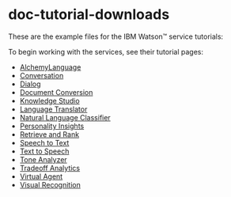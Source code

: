 # doc-tutorial-downloads
These are the example files for the IBM Watson&trade; service tutorials:

To begin working with the  services, see their tutorial pages:

- [AlchemyLanguage](https://www.ibm.com/watson/developercloud/doc/alchemylanguage/tutorials.html)
- [Conversation](http://www.ibm.com/watson/developercloud/doc/conversation/tutorial.html)
- [Dialog](https://www.ibm.com/watson/developercloud/doc/dialog/tutorial_tutorials.html)
- [Document Conversion](https://www.ibm.com/watson/developercloud/doc/document-conversion/tutorial.html)
- [Knowledge Studio](http://www.ibm.com/watson/developercloud/doc/wks/wks_tutorials.shtml)
- [Language Translator](https://www.ibm.com/watson/developercloud/doc/language-translator/customizing.html)
- [Natural Language Classifier](http://www.ibm.com/watson/developercloud/doc/natural-language-classifier/getting-started.html)
- [Personality Insights](https://www.ibm.com/watson/developercloud/doc/personality-insights/basics.html)
- [Retrieve and Rank](https://www.ibm.com/watson/developercloud/doc/retrieve-rank/tutorial.html)
- [Speech to Text](https://www.ibm.com/watson/developercloud/doc/speech-to-text/tutorial.html)
- [Text to Speech](https://www.ibm.com/watson/developercloud/doc/text-to-speech/tutorial.html)
- [Tone Analyzer](https://www.ibm.com/watson/developercloud/doc/tone-analyzer/getting-started.html)
- [Tradeoff Analytics](https://www.ibm.com/watson/developercloud/doc/tradeoff-analytics/basics.html)
- [Virtual Agent](https://www.ibm.com/watson/developercloud/doc/virtual-agent/wva_tutless_intro.html)
- [Visual Recognition](https://www.ibm.com/watson/developercloud/doc/visual-recognition/getting-started.html)
